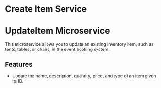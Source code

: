 # Create Item Service
# UpdateItem Microservice

This microservice allows you to update an existing inventory item, such as tents, tables, or chairs, in the event booking system.

## Features

- Update the name, description, quantity, price, and type of an item given its ID.
